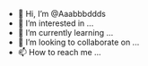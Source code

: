 - 👋 Hi, I’m @Aaabbbddds
- 👀 I’m interested in ...
- 🌱 I’m currently learning ...
- 💞️ I’m looking to collaborate on ...
- 📫 How to reach me ...

<!---
Aaabbbddds/Aaabbbddds is a ✨ special ✨ repository because its `README.md` (this file) appears on your GitHub profile.
You can click the Preview link to take a look at your changes.
--->
